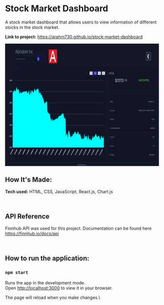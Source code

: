 # Stock Market Dashboard

A stock market dashboard that allows users to view information of different stocks in the stock market. 

**Link to project:** https://arahm730.github.io/stock-market-dashboard

<img src="./dashboard.gif" width="1200" height="400" />

## How It's Made:

**Tech used:** HTML, CSS, JavaScript, React.js, Chart.js

<br>

## API Reference

Finnhub API was used for this project. Documentation can be found here https://finnhub.io/docs/api

<br>
 
## How to run the application:

### `npm start`

Runs the app in the development mode.\
Open [http://localhost:3000](http://localhost:3000) to view it in your browser.

The page will reload when you make changes.\
